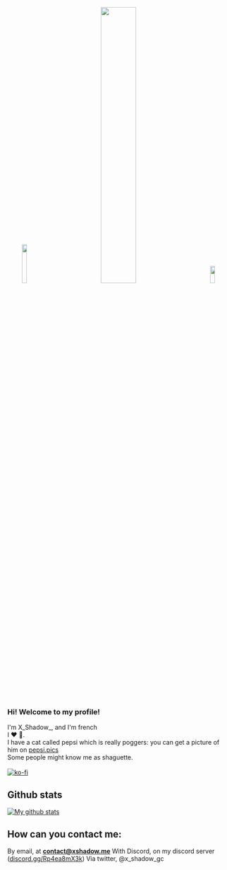 <p float="left" align="center">
  <img src="https://i.imgur.com/U9lFsUG.jpeg" width=15% />
  &nbsp;&nbsp;&nbsp;&nbsp;&nbsp;&nbsp;&nbsp;&nbsp;&nbsp;&nbsp;&nbsp;&nbsp;&nbsp;&nbsp;&nbsp;&nbsp;&nbsp;&nbsp;<img src="https://i.imgur.com/b1a39cz.png" width=40% />
  &nbsp;&nbsp;&nbsp;&nbsp;&nbsp;&nbsp;&nbsp;&nbsp;&nbsp;&nbsp;&nbsp;&nbsp;&nbsp;&nbsp;&nbsp;&nbsp;&nbsp;&nbsp;<img src="https://i.ibb.co/n0C9kvJ/o.png" width=15% height=10%/>
</p>

### Hi! Welcome to my profile!
I'm X_Shadow_, and I'm french<br/> 
I ❤ 🥖.<br/> 
I have a cat called pepsi which is really poggers: you can get a picture of him on [pepsi.pics](https://pepsi.pics)<br/> 
Some people might know me as shaguette.<br/><br/>
[![ko-fi](https://ko-fi.com/img/githubbutton_sm.svg)](https://ko-fi.com/I3I87ZFES)

## Github stats
[![My github stats](https://github-readme-stats.vercel.app/api?username=shadowdevfr&count_private=true&include_all_commits=true&theme=vision-friendly-dark&show_icons=true)](https://shadowdev.ga)

## How can you contact me:
By email, at **contact@xshadow.me**
With Discord, on my discord server ([discord.gg/Rp4ea8mX3k](https://discord.gg/Rp4ea8mX3k))
Via twitter, @x_shadow_gc
